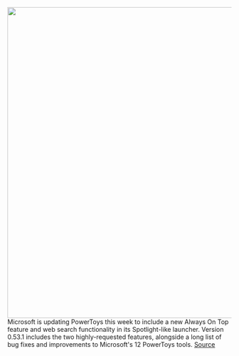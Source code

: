 <img src='https://cdn.vox-cdn.com/thumbor/7t9YSbvyRmqDMomGgfzgkS9COJk=/0x0:2040x1360/1200x800/filters:focal(857x517:1183x843)/cdn.vox-cdn.com/uploads/chorus_image/image/70358323/VRG_ILLO_4030_Windows_10_Guide_001.0.jpg' width='700px' /><br/>
Microsoft is updating PowerToys this week to include a new Always On Top feature and web search functionality in its Spotlight-like launcher. Version 0.53.1 includes the two highly-requested features, alongside a long list of bug fixes and improvements to Microsoft's 12 PowerToys tools.
<a href='https://www.theverge.com/2022/1/7/22871732/microsoft-powertoys-always-on-top-run-launcher-web-search-features'> Source <a/>